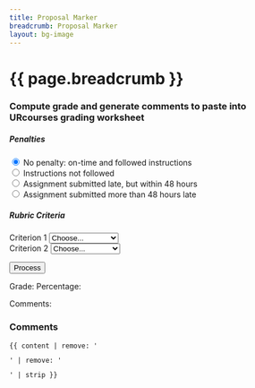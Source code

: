 ```yaml
---
title: Proposal Marker
breadcrumb: Proposal Marker
layout: bg-image
---
```

# {{ page.breadcrumb }}

### Compute grade and generate comments to paste into URcourses grading worksheet

<form class="needs-validation" novalidate>
  <div class="form-group border bg-info m-2 p-4" id="pen">
    <h5>Penalties</h5>
    <div class="form-check">
      <input class="form-check-input" type="radio" name="penalties"
      id="penalty-0" value="0" checked>
      <label class="form-check-label" for="penalties">
        No penalty: on-time and followed instructions
      </label>
    </div>
    <div class="form-check">
      <input class="form-check-input" type="radio" name="penalties"
      id="penalty-1" value="10">
      <label class="form-check-label" for="penalty-1">
        Instructions not followed
      </label>
    </div>
    <div class="form-check">
      <input class="form-check-input" type="radio" name="penalties"
      id="penalty-2" value="10">
      <label class="form-check-label" for="penalty-2">
        Assignment submitted late, but within 48 hours
      </label>
    </div>
    <div class="form-check">
      <input class="form-check-input" type="radio" name="penalties"
      id="penalty-3" value="50">
      <label class="form-check-label" for="penalty-3">
        Assignment submitted more than 48 hours late
      </label>
    </div>
  </div>

  <div class="border bg-info m-2 p-4">
    <h5>Rubric Criteria</h5>
    <div class="form-group">
      <label for="rubric_c1">Criterion 1</label>
      <select class="form-control" id="rubric_c1">
        <option selected disabled>Choose...</option>
        <option value="10">Excellent (+)</option>
        <option value="9">Excellent</option>
        <option value="8">Excellent (-)</option>
        <option value="7">Satisfactory (+)</option>
        <option value="6">Satisfactory</option>
        <option value="5">Satisfactory (-)</option>
        <option value="4">Poor (+)</option>
        <option value="3">Poor</option>
        <option value="2">Poor (-)</option>
        <option value="1">Unacceptable (+)</option>
        <option value="0">Unacceptable</option>
      </select>
    </div>
    <div class="form-group">
      <label for="rubric_c2">Criterion 2</label>
      <select class="form-control" id="rubric_c2">
        <option selected disabled>Choose...</option>
        <option value="10">Excellent (+)</option>
        <option value="9">Excellent</option>
        <option value="8">Excellent (-)</option>
        <option value="7">Satisfactory (+)</option>
        <option value="6">Satisfactory</option>
        <option value="5">Satisfactory (-)</option>
        <option value="4">Poor (+)</option>
        <option value="3">Poor</option>
        <option value="2">Poor (-)</option>
        <option value="1">Unacceptable (+)</option>
        <option value="0">Unacceptable</option>
      </select>
    </div>
  </div>
</form>

<button class="btn btn-primary" onclick="process()">Process</button>

Grade: <span id="grade"></span> Percentage: <span id="percent"></span>

Comments: <span id="comments"></span>

<h3>Comments</h3>
<!-- Target -->
<div class="border border-primary rounded flex-row flex-nowrap">
  <a id="clipboard" href="#clipboard"
  class="btn btn-primary" aria-label="Copy BibTeX entry"
  data-clipboard-action="copy" data-clipboard-target="#comments">
    <span class="far fa-clipboard fa-inverse" title="Copy comments to clipboard">
    </span>
  </a>
  <code><pre id="bibtex">{{ content | remove: '<p>' | remove: '</p>' | strip }}</pre></code>
</div>

<script>
  function process()
  {
    <!-- get multiplier from penalty radio buttons -->
    var penalty = document.getElementById("pen");
    var checked = penalty.querySelector("input[type=radio]:checked");
    var mult = (100.0 - checked.value)/100.0;
    console.log(checked.text);

    <!-- get weight from C1 selector, multiply by weight -->
    var c1 = document.getElementById("rubric_c1");
    var c1_v = (c1.value / 10.0) * 3.0;
    var mg = Math.round(mult * c1_v * 10) / 10;

    var c1_t = c1.options[c1.selectedIndex].text;

    var gradespan = document.getElementById("grade");
    gradespan.textContent = mg.toString();

    var gp = Math.round(mg / 3.0 * 100);
    var percentspan = document.getElementById("percent");
    percentspan.textContent = gp.toString();

    var commentspan = document.getElementById("comments");
    commentspan.textContent = c1_t.toString();
  }
</script>
